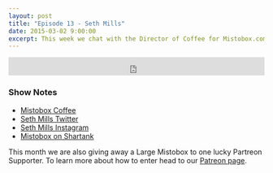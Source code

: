 ```yaml
---
layout: post
title: "Episode 13 - Seth Mills"
date: 2015-03-02 9:00:00
excerpt: This week we chat with the Director of Coffee for Mistobox.com Seth Mills. We talk about how he sources coffee and finds roasters for their popular coffee subscription service. We also talk about how Mistobox Coffee started as a college project that went on to launch a successful Kickstarter campaign to then airing on the popular TV show Shark Tank and receiving funding from non other than Mark Cuban.
---
```


<iframe frameborder='0' height='36px' scrolling='no' seamless src='https://simplecast.fm/e/8808?style=dark' width='100%'></iframe>

### Show Notes

* [Mistobox Coffee](https://one.mistobox.com/)
* [Seth Mills Twitter](https://twitter.com/sethmills)
* [Seth Mills Instagram](https://instagram.com/sethmills)
* [Mistobox on Shartank](https://one.mistobox.com/sharktank)

This month we are also giving away a Large Mistobox to one lucky Partreon Supporter. To learn more about how to enter head to our [Patreon page](https://www.patreon.com/ibrewmyowncoffee).

